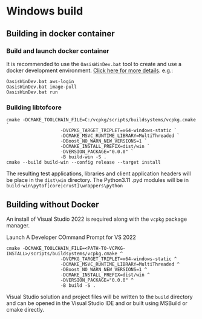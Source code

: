 # Windows build

## Building in docker container
### Build and launch docker container

It is recommended to use the `OasisWinDev.bat` tool to create and use a docker development environment. [Click here for more details](https://bitbucket.org/preact-tech/oasis-win-dev/src/develop/). e.g.:

```batch
OasisWinDev.bat aws-login
OasisWinDev.bat image-pull
OasisWinDev.bat run
```

### Building libtofcore

```
cmake -DCMAKE_TOOLCHAIN_FILE=C:/vcpkg/scripts/buildsystems/vcpkg.cmake `
                    -DVCPKG_TARGET_TRIPLET=x64-windows-static `
                    -DCMAKE_MSVC_RUNTIME_LIBRARY=MultiThreaded `
                    -DBoost_NO_WARN_NEW_VERSIONS=1 `
                    -DCMAKE_INSTALL_PREFIX=dist/win `
                    -DVERSION_PACKAGE="0.0.0" `
                    -B build-win -S .
cmake --build build-win --config release --target install
```

The resulting test applications, libraries and client application headers will be place in the `dist\win` directory. 
The Python3.11 .pyd modules will be in `build-win\pytof[core|crust]\wrappers\python`

## Building without Docker

An install of Visual Studio 2022 is required along with the `vcpkg` package manager. 

Launch A Developer COmmand Prompt for VS 2022

```
cmake -DCMAKE_TOOLCHAIN_FILE=<PATH-TO-VCPKG-INSTALL>/scripts/buildsystems/vcpkg.cmake ^
                    -DVCPKG_TARGET_TRIPLET=x64-windows-static ^
                    -DCMAKE_MSVC_RUNTIME_LIBRARY=MultiThreaded ^
                    -DBoost_NO_WARN_NEW_VERSIONS=1 ^
                    -DCMAKE_INSTALL_PREFIX=dist/win ^
                    -DVERSION_PACKAGE="0.0.0" ^
                    -B build -S .
```

Visual Studio solution and project files will be written to the `build` directory and can be opened
in the Visual Studio IDE and or built using MSBuild or cmake directly. 


